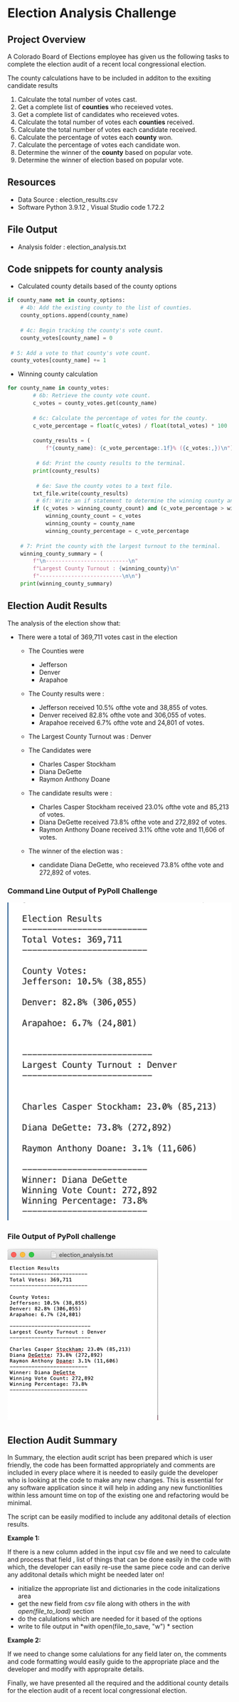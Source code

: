 # Election Analysis Challenge 

## Project Overview 
 A Colorado Board of Elections employee has given us the following tasks to complete the election audit of a recent local congressional election.

The county calculations have to be included in additon to the exsiting candidate results
 1. Calculate the total number of votes cast.
 2. Get a complete list of **counties** who receieved votes.
 3. Get a complete list of candidates who receieved votes.
 4. Calculate the total number of votes each **counties** received.
 5. Calculate the total number of votes each candidate received.
 6. Calculate the percentage of votes each **county** won.
 7. Calculate the percentage of votes each candidate won.
 8. Determine the winner of the **county** based on popular vote.
 9. Determine the winner of election based on popular vote.

 ## Resources 
 - Data Source : election_results.csv
 - Software Python 3.9.12 , Visual Studio code 1.72.2

## File Output
 - Analysis folder : election_analysis.txt

## Code snippets for county analysis 
- Calculated county details based of the county options

```python
if county_name not in county_options:
    # 4b: Add the existing county to the list of counties.
    county_options.append(county_name)

    # 4c: Begin tracking the county's vote count.
    county_votes[county_name] = 0

 # 5: Add a vote to that county's vote count.
 county_votes[county_name] += 1
```
- Winning county calculation
```python
for county_name in county_votes:
        # 6b: Retrieve the county vote count.
        c_votes = county_votes.get(county_name)

        # 6c: Calculate the percentage of votes for the county.
        c_vote_percentage = float(c_votes) / float(total_votes) * 100
        
        county_results = (
            f"{county_name}: {c_vote_percentage:.1f}% ({c_votes:,})\n")

         # 6d: Print the county results to the terminal.
        print(county_results)

         # 6e: Save the county votes to a text file.
        txt_file.write(county_results)
         # 6f: Write an if statement to determine the winning county and get its vote count.
        if (c_votes > winning_county_count) and (c_vote_percentage > winning_county_percentage):
            winning_county_count = c_votes
            winning_county = county_name
            winning_county_percentage = c_vote_percentage

    # 7: Print the county with the largest turnout to the terminal.
    winning_county_summary = (
        f"\n--------------------------\n"
        f"Largest County Turnout : {winning_county}\n"
        f"--------------------------\n\n")
    print(winning_county_summary)
```

 ## Election Audit Results 
 The analysis of the election show that:

- There were a total of 369,711 votes cast in the election

    - The Counties were
        - Jefferson
        - Denver
        - Arapahoe

    - The County results were :
        - Jefferson received 10.5% ofthe vote and 38,855 of votes.
        - Denver received 82.8% ofthe vote and 306,055 of votes.
        - Arapahoe received 6.7% ofthe vote and 24,801 of votes.

    - The Largest County Turnout was :
            Denver

    - The Candidates were
        - Charles Casper Stockham 
        - Diana DeGette
        - Raymon Anthony Doane

    - The candidate results were :
        - Charles Casper Stockham received 23.0% ofthe vote and 85,213 of votes.
        - Diana DeGette received 73.8% ofthe vote and 272,892 of votes.
        - Raymon Anthony Doane received 3.1% ofthe vote and 11,606 of votes.
    
    - The winner of the election was :
        - candidate Diana DeGette, who receieved 73.8% ofthe vote and 272,892 of votes.

### Command Line Output of PyPoll Challenge
![img](https://github.com/hsurisetti/ElectionAnalysis_Challenge/blob/main/CommandLinePyPollResults.png)

### File Output of PyPoll challenge
![img](https://github.com/hsurisetti/ElectionAnalysis_Challenge/blob/main/FileOutputPyPollResults.png)

## Election Audit Summary

  In Summary, the election audit script has been prepared which is user friendly, the code has been formatted appropriately and comments are included in every place where it is needed to easily guide the developer who is looking at the code to make any new changes. This is essential for any software application since it will help in adding any new functionlities within less amount time on top of the existing one and refactoring would be minimal.  
        
  The script can be easily modified to include any additonal details of election results.
  
  **Example 1:**
  
  If there is a new column added in the input csv file and we need to calculate and process that field , list of things that can be done easily in the code with which, the developer can easily re-use the same piece code and can derive any additonal details which might be needed later on!
  
   - initialize the appropriate list and dictionaries in the code initalizations area
   - get the new field from csv file along with others in the *with open(file_to_load)* section
   - do the calulations which are needed for it based of the options 
   - write to file output in *with open(file_to_save, "w") * section
     
   **Example 2:**
   
   If we need to change some calulations for any field later on, the comments and code formatting would easily guide to the appropriate place and the developer and modify with appropraite details.

  Finally, we have presented all the required and the additional county details for the election audit of a recent local congressional election.
